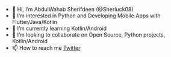 - 👋 Hi, I’m AbdulWahab Sherifdeen (@Sherluck08)
- 👀 I’m interested in Python and Developing Mobile Apps with Flutter/Java/Kotlin
- 🌱 I’m currently learning Kotlin/Android
- 💞️ I’m looking to collaborate on Open Source, Python projects, Kotlin/Android
- 📫 How to reach me <a href="https://twitter.com/__sherifdeen__">Twitter</a>

<!---
sherluck08/sherluck08 is a ✨ special ✨ repository because its `README.md` (this file) appears on your GitHub profile.
You can click the Preview link to take a look at your changes.
--->
